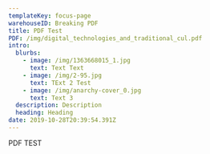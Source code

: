 ```yaml
---
templateKey: focus-page
warehouseID: Breaking PDF
title: PDF Test
PDF: /img/digital_technologies_and_traditional_cul.pdf
intro:
  blurbs:
    - image: /img/1363668015_1.jpg
      text: Text Text
    - image: /img/2-95.jpg
      text: TExt 2 Test
    - image: /img/anarchy-cover_0.jpg
      text: Text 3
  description: Description
  heading: Heading
date: 2019-10-28T20:39:54.391Z
---
```

PDF TEST
